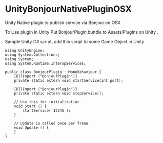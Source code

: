 UnityBonjourNativePluginOSX
===========================

Unity Native plugin to publish service via Bonjour on OSX

To Use plugin in Unity
Put BonjourPlugin.bundle to Assets/Plugins on Unity .

Sample Unity C# script, add this script to some Game Object in Unity

```
using UnityEngine;
using System.Collections;
using System;
using System.Runtime.InteropServices;

public class BonjourPlugin : MonoBehaviour {
	[DllImport ("BonjourPlugin")]
	private static extern void startService(int port);	

	[DllImport ("BonjourPlugin")]
	private static extern void stopService();	

	// Use this for initialization
	void Start () {
		startService( 12345 );
	}
	
	// Update is called once per frame
	void Update () {
	}
}
```
